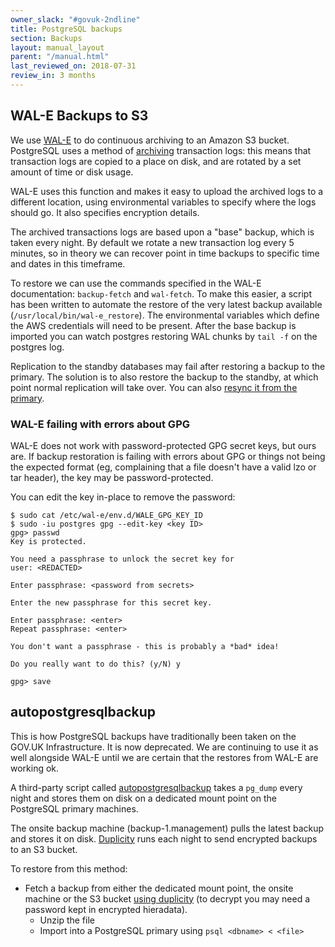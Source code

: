 ```yaml
---
owner_slack: "#govuk-2ndline"
title: PostgreSQL backups
section: Backups
layout: manual_layout
parent: "/manual.html"
last_reviewed_on: 2018-07-31
review_in: 3 months
---
```


## WAL-E Backups to S3

We use [WAL-E](https://github.com/wal-e/wal-e) to do continuous archiving to an Amazon S3 bucket. PostgreSQL uses a method of [archiving](https://www.postgresql.org/docs/9.3/static/continuous-archiving.html)
transaction logs: this means that transaction logs are copied to a place on disk, and are rotated by a set amount of time or disk usage.

WAL-E uses this function and makes it easy to upload the archived logs to a different location, using environmental variables to specify
where the logs should go. It also specifies encryption details.

The archived transactions logs are based upon a "base" backup, which is taken every night. By default we rotate a new transaction log every 5 minutes, so in theory
we can recover point in time backups to specific time and dates in this timeframe.

To restore we can use the commands specified in the WAL-E documentation: `backup-fetch` and `wal-fetch`. To make this easier, a script has been written to automate the
restore of the very latest backup available (`/usr/local/bin/wal-e_restore`). The environmental variables which define the AWS credentials will need to be present.
After the base backup is imported you can watch postgres restoring WAL chunks by `tail -f` on the postgres log.

Replication to the standby databases may fail after restoring a backup to the primary.  The solution is to also restore the backup to the standby, at which point normal
replication will take over.  You can also [resync it from the primary](/manual/setup-postgresql-replication.html#syncing-a-standby).

### WAL-E failing with errors about GPG

WAL-E does not work with password-protected GPG secret keys, but ours
are.  If backup restoration is failing with errors about GPG or things
not being the expected format (eg, complaining that a file doesn't
have a valid lzo or tar header), the key may be password-protected.

You can edit the key in-place to remove the password:

```
$ sudo cat /etc/wal-e/env.d/WALE_GPG_KEY_ID
$ sudo -iu postgres gpg --edit-key <key ID>
gpg> passwd
Key is protected.

You need a passphrase to unlock the secret key for
user: <REDACTED>

Enter passphrase: <password from secrets>

Enter the new passphrase for this secret key.

Enter passphrase: <enter>
Repeat passphrase: <enter>

You don't want a passphrase - this is probably a *bad* idea!

Do you really want to do this? (y/N) y

gpg> save
```

## autopostgresqlbackup

This is how PostgreSQL backups have traditionally been taken on the GOV.UK Infrastructure. It is now deprecated. We are continuing to use it as well alongside WAL-E until we are certain that the restores from WAL-E are working ok.

A third-party script called [autopostgresqlbackup](http://manpages.ubuntu.com/manpages/wily/man8/autopostgresqlbackup.8.html)
takes a `pg_dump` every night and stores them on disk on a dedicated mount point on the PostgreSQL primary machines.

The onsite backup machine (backup-1.management) pulls the latest backup and stores it on disk. [Duplicity](http://duplicity.nongnu.org/)
runs each night to send encrypted backups to an S3 bucket.

To restore from this method:

 - Fetch a backup from either the dedicated mount point, the onsite machine or the S3 bucket [using duplicity](restore-from-offsite-backups.html) (to decrypt you may need a password kept in encrypted hieradata).
   - Unzip the file
   - Import into a PostgreSQL primary using `psql <dbname> < <file>`
